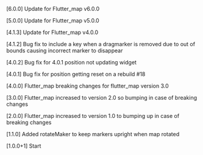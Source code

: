 [6.0.0]
Update for Flutter_map v6.0.0

[5.0.0]
Update for Flutter_map v5.0.0

[4.1.3]
Update for Flutter_map v4.0.0

[4.1.2]
Bug fix to include a key when a dragmarker is removed due to out of bounds causing incorrect
marker to disappear

[4.0.2]
Bug fix for 4.0.1 position not updating widget

[4.0.1]
Bug fix for position getting reset on a rebuild #18

[4.0.0]
Flutter_map breaking changes for flutter_map version 3.0

[3.0.0]
Flutter_map increased to version 2.0 so bumping in case of breaking changes

[2.0.0]
Flutter_map increased to version 1.0 to bumping up in case of breaking changes

[1.1.0]
Added rotateMaker to keep markers upright when map rotated

[1.0.0+1]
  Start
